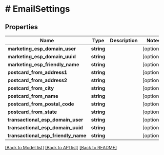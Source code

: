 # # EmailSettings

## Properties

Name | Type | Description | Notes
------------ | ------------- | ------------- | -------------
**marketing_esp_domain_user** | **string** |  | [optional]
**marketing_esp_domain_uuid** | **string** |  | [optional]
**marketing_esp_friendly_name** | **string** |  | [optional]
**postcard_from_address1** | **string** |  | [optional]
**postcard_from_address2** | **string** |  | [optional]
**postcard_from_city** | **string** |  | [optional]
**postcard_from_name** | **string** |  | [optional]
**postcard_from_postal_code** | **string** |  | [optional]
**postcard_from_state** | **string** |  | [optional]
**transactional_esp_domain_user** | **string** |  | [optional]
**transactional_esp_domain_uuid** | **string** |  | [optional]
**transactional_esp_friendly_name** | **string** |  | [optional]

[[Back to Model list]](../../README.md#models) [[Back to API list]](../../README.md#endpoints) [[Back to README]](../../README.md)
